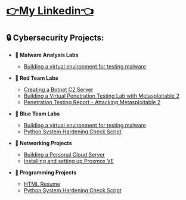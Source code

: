 <h1><a href="https://www.linkedin.com/in/malachi-rewane/">👉My Linkedin👈</a></h1>

<h2>🔒 Cybersecurity Projects:</h2>

- <b>🩻 Malware Analysis Labs</b>
  - [Building a virtual environment for testing malware](https://github.com/MalachiSec/Malware_Analysis_VE_Lab)

- <b>🔴 Red Team Labs</b>
  - [Creating a Botnet C2 Server](https://github.com/MalachiSec/Malachisec)
  - [Building a Virtual Penetration Testing Lab with Metasploitable 2](https://github.com/MalachiSec/Malachisec)
  - [Penetration Testing Report - Attacking Metasploitable 2](https://github.com/MalachiSec/Malachisec)

- <b>🔵 Blue Team Labs</b>
  - [Building a virtual environment for testing malware](https://github.com/MalachiSec/Malachisec)
  - [Python System Hardening Check Script](https://github.com/MalachiSec/Malachisec)

 - <b>🛜 Networking Projects </b>
   - [Building a Personal Cloud Server](https://github.com/MalachiSec/Malachisec)
   - [Installing and setting up Proxmox VE](https://github.com/MalachiSec/Malachisec)

- <b>🔧 Programming Projects</b>
  - [HTML Resume](https://github.com/MalachiSec/Malachisec)
  - [Python System Hardening Check Script](https://github.com/MalachiSec/Malachisec)
